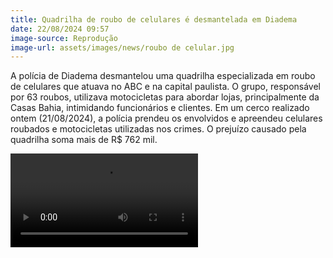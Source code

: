 ```yaml
---
title: Quadrilha de roubo de celulares é desmantelada em Diadema
date: 22/08/2024 09:57
image-source: Reprodução
image-url: assets/images/news/roubo de celular.jpg
---
```


A polícia de Diadema desmantelou uma quadrilha especializada em roubo de celulares que atuava no ABC e na capital paulista. O grupo, responsável por 63 roubos, utilizava motocicletas para abordar lojas, principalmente da Casas Bahia, intimidando funcionários e clientes. Em um cerco realizado ontem (21/08/2024), a polícia prendeu os envolvidos e apreendeu celulares roubados e motocicletas utilizadas nos crimes. O prejuízo causado pela quadrilha soma mais de R$ 762 mil.

<video controls>
    <source src="/assets/videos/news/Quadrilha de roubo de celulares é desmantelada .mp4" type="video/mp4">
</video>